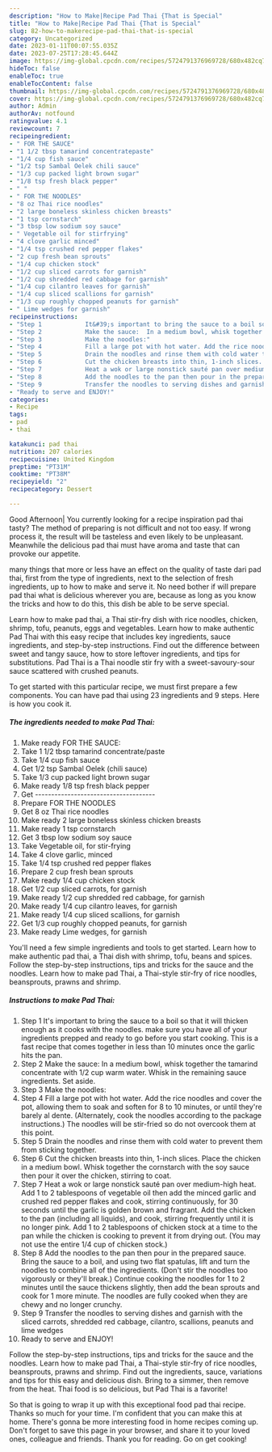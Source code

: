 ```yaml
---
description: "How to Make|Recipe Pad Thai {That is Special"
title: "How to Make|Recipe Pad Thai {That is Special"
slug: 82-how-to-makerecipe-pad-thai-that-is-special
category: Uncategorized
date: 2023-01-11T00:07:55.035Z
date: 2023-07-25T17:28:45.644Z
image: https://img-global.cpcdn.com/recipes/5724791376969728/680x482cq70/pad-thai-recipe-main-photo.jpg
hideToc: false
enableToc: true
enableTocContent: false
thumbnail: https://img-global.cpcdn.com/recipes/5724791376969728/680x482cq70/pad-thai-recipe-main-photo.jpg
cover: https://img-global.cpcdn.com/recipes/5724791376969728/680x482cq70/pad-thai-recipe-main-photo.jpg
author: Admin
authorAv: notfound
ratingvalue: 4.1
reviewcount: 7
recipeingredient:
- " FOR THE SAUCE"
- "1 1/2 tbsp tamarind concentratepaste"
- "1/4 cup fish sauce"
- "1/2 tsp Sambal Oelek chili sauce"
- "1/3 cup packed light brown sugar"
- "1/8 tsp fresh black pepper"
- " "
- " FOR THE NOODLES"
- "8 oz Thai rice noodles"
- "2 large boneless skinless chicken breasts"
- "1 tsp cornstarch"
- "3 tbsp low sodium soy sauce"
- " Vegetable oil for stirfrying"
- "4 clove garlic minced"
- "1/4 tsp crushed red pepper flakes"
- "2 cup fresh bean sprouts"
- "1/4 cup chicken stock"
- "1/2 cup sliced carrots for garnish"
- "1/2 cup shredded red cabbage for garnish"
- "1/4 cup cilantro leaves for garnish"
- "1/4 cup sliced scallions for garnish"
- "1/3 cup roughly chopped peanuts for garnish"
- " Lime wedges for garnish"
recipeinstructions:
- "Step 1            It&#39;s important to bring the sauce to a boil so that it will thicken enough as it cooks with the noodles.  make sure you have all of your ingredients prepped and ready to go before you start cooking. This is a fast recipe that comes together in less than 10 minutes once the garlic hits the pan."
- "Step 2            Make the sauce:  In a medium bowl, whisk together the tamarind concentrate with 1/2 cup warm water. Whisk in the remaining sauce ingredients. Set aside."
- "Step 3            Make the noodles:"
- "Step 4            Fill a large pot with hot water. Add the rice noodles and cover the pot, allowing them to soak and soften for 8 to 10 minutes, or until they&#39;re barely al dente. (Alternately, cook the noodles according to the package instructions.) The noodles will be stir-fried so do not overcook them at this point."
- "Step 5            Drain the noodles and rinse them with cold water to prevent them from sticking together."
- "Step 6            Cut the chicken breasts into thin, 1-inch slices. Place the chicken in a medium bowl. Whisk together the cornstarch with the soy sauce then pour it over the chicken, stirring to coat."
- "Step 7            Heat a wok or large nonstick sauté pan over medium-high heat. Add 1 to 2 tablespoons of vegetable oil then add the minced garlic and crushed red pepper flakes and cook, stirring continuously, for 30 seconds until the garlic is golden brown and fragrant. Add the chicken to the pan (including all liquids), and cook, stirring frequently until it is no longer pink. Add 1 to 2 tablespoons of chicken stock at a time to the pan while the chicken is cooking to prevent it from drying out. (You may not use the entire 1/4 cup of chicken stock.)"
- "Step 8            Add the noodles to the pan then pour in the prepared sauce. Bring the sauce to a boil, and using two flat spatulas, lift and turn the noodles to combine all of the ingredients. (Don&#39;t stir the noodles too vigorously or they&#39;ll break.) Continue cooking the noodles for 1 to 2 minutes until the sauce thickens slightly, then add the bean sprouts and cook for 1 more minute. The noodles are fully cooked when they are chewy and no longer crunchy."
- "Step 9            Transfer the noodles to serving dishes and garnish with the sliced carrots, shredded red cabbage, cilantro, scallions, peanuts and lime wedges"
- "Ready to serve and ENJOY!"
categories:
- Recipe
tags:
- pad
- thai

katakunci: pad thai 
nutrition: 207 calories
recipecuisine: United Kingdom
preptime: "PT31M"
cooktime: "PT38M"
recipeyield: "2"
recipecategory: Dessert

---
```



Good Afternoon| You currently looking for a recipe inspiration pad thai tasty? The method of preparing is not difficult and not too easy. If wrong process it, the result will be tasteless and even likely to be unpleasant. Meanwhile the delicious pad thai must have aroma and taste that can provoke our appetite.






many things that more or less have an effect on the quality of taste dari pad thai, first from the type of ingredients, next to the selection of fresh ingredients, up to how to make and serve it. No need bother if will prepare pad thai what is delicious wherever you are, because as long as you know the tricks and how to do this, this dish be able to be serve special.


Learn how to make pad thai, a Thai stir-fry dish with rice noodles, chicken, shrimp, tofu, peanuts, eggs and vegetables. Learn how to make authentic Pad Thai with this easy recipe that includes key ingredients, sauce ingredients, and step-by-step instructions. Find out the difference between sweet and tangy sauce, how to store leftover ingredients, and tips for substitutions. Pad Thai is a Thai noodle stir fry with a sweet-savoury-sour sauce scattered with crushed peanuts.


To get started with this particular recipe, we must first prepare a few components. You can have pad thai using 23 ingredients and 9 steps. Here is how you cook it.

<!--inarticleads1-->

##### The ingredients needed to make Pad Thai:

1. Make ready  FOR THE SAUCE:
1. Take 1 1/2 tbsp tamarind concentrate/paste
1. Take 1/4 cup fish sauce
1. Get 1/2 tsp Sambal Oelek (chili sauce)
1. Take 1/3 cup packed light brown sugar
1. Make ready 1/8 tsp fresh black pepper
1. Get  -------------------------------------
1. Prepare  FOR THE NOODLES
1. Get 8 oz Thai rice noodles
1. Make ready 2 large boneless skinless chicken breasts
1. Make ready 1 tsp cornstarch
1. Get 3 tbsp low sodium soy sauce
1. Take  Vegetable oil, for stir-frying
1. Take 4 clove garlic, minced
1. Take 1/4 tsp crushed red pepper flakes
1. Prepare 2 cup fresh bean sprouts
1. Make ready 1/4 cup chicken stock
1. Get 1/2 cup sliced carrots, for garnish
1. Make ready 1/2 cup shredded red cabbage, for garnish
1. Make ready 1/4 cup cilantro leaves, for garnish
1. Make ready 1/4 cup sliced scallions, for garnish
1. Get 1/3 cup roughly chopped peanuts, for garnish
1. Make ready  Lime wedges, for garnish


You&#39;ll need a few simple ingredients and tools to get started. Learn how to make authentic pad thai, a Thai dish with shrimp, tofu, beans and spices. Follow the step-by-step instructions, tips and tricks for the sauce and the noodles. Learn how to make pad Thai, a Thai-style stir-fry of rice noodles, beansprouts, prawns and shrimp. 

<!--inarticleads2-->

##### Instructions to make Pad Thai:

1. Step 1            It&#39;s important to bring the sauce to a boil so that it will thicken enough as it cooks with the noodles.  make sure you have all of your ingredients prepped and ready to go before you start cooking. This is a fast recipe that comes together in less than 10 minutes once the garlic hits the pan.
1. Step 2            Make the sauce:  In a medium bowl, whisk together the tamarind concentrate with 1/2 cup warm water. Whisk in the remaining sauce ingredients. Set aside.
1. Step 3            Make the noodles:
1. Step 4            Fill a large pot with hot water. Add the rice noodles and cover the pot, allowing them to soak and soften for 8 to 10 minutes, or until they&#39;re barely al dente. (Alternately, cook the noodles according to the package instructions.) The noodles will be stir-fried so do not overcook them at this point.
1. Step 5            Drain the noodles and rinse them with cold water to prevent them from sticking together.
1. Step 6            Cut the chicken breasts into thin, 1-inch slices. Place the chicken in a medium bowl. Whisk together the cornstarch with the soy sauce then pour it over the chicken, stirring to coat.
1. Step 7            Heat a wok or large nonstick sauté pan over medium-high heat. Add 1 to 2 tablespoons of vegetable oil then add the minced garlic and crushed red pepper flakes and cook, stirring continuously, for 30 seconds until the garlic is golden brown and fragrant. Add the chicken to the pan (including all liquids), and cook, stirring frequently until it is no longer pink. Add 1 to 2 tablespoons of chicken stock at a time to the pan while the chicken is cooking to prevent it from drying out. (You may not use the entire 1/4 cup of chicken stock.)
1. Step 8            Add the noodles to the pan then pour in the prepared sauce. Bring the sauce to a boil, and using two flat spatulas, lift and turn the noodles to combine all of the ingredients. (Don&#39;t stir the noodles too vigorously or they&#39;ll break.) Continue cooking the noodles for 1 to 2 minutes until the sauce thickens slightly, then add the bean sprouts and cook for 1 more minute. The noodles are fully cooked when they are chewy and no longer crunchy.
1. Step 9            Transfer the noodles to serving dishes and garnish with the sliced carrots, shredded red cabbage, cilantro, scallions, peanuts and lime wedges
1. Ready to serve and ENJOY!

Follow the step-by-step instructions, tips and tricks for the sauce and the noodles. Learn how to make pad Thai, a Thai-style stir-fry of rice noodles, beansprouts, prawns and shrimp. Find out the ingredients, sauce, variations and tips for this easy and delicious dish. Bring to a simmer, then remove from the heat. Thai food is so delicious, but Pad Thai is a favorite! 

So that is going to wrap it up with this exceptional food pad thai recipe. Thanks so much for your time. I'm confident that you can make this at home. There's gonna be more interesting food in home recipes coming up. Don't forget to save this page in your browser, and share it to your loved ones, colleague and friends. Thank you for reading. Go on get cooking!
